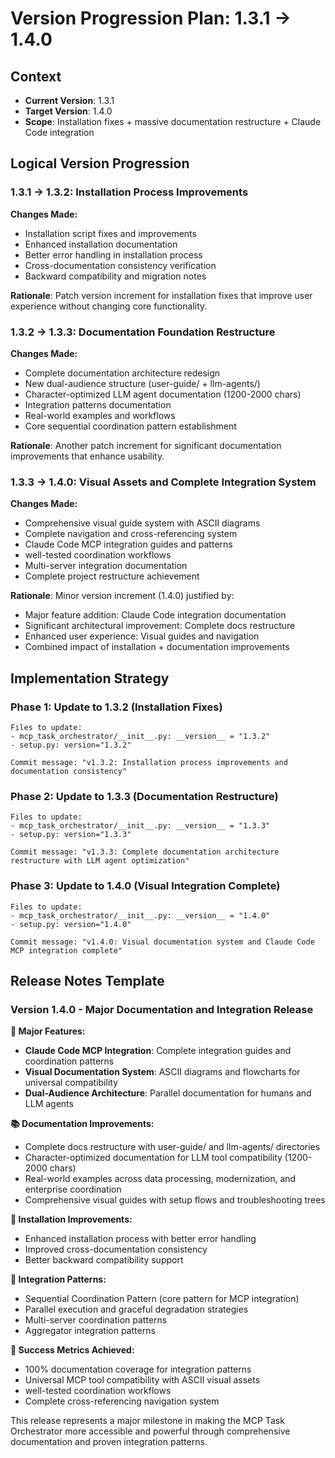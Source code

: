 # Version Progression Plan: 1.3.1 → 1.4.0

## Context
- **Current Version**: 1.3.1
- **Target Version**: 1.4.0  
- **Scope**: Installation fixes + massive documentation restructure + Claude Code integration

## Logical Version Progression

### 1.3.1 → 1.3.2: Installation Process Improvements
**Changes Made:**
- Installation script fixes and improvements
- Enhanced installation documentation
- Better error handling in installation process
- Cross-documentation consistency verification
- Backward compatibility and migration notes

**Rationale**: Patch version increment for installation fixes that improve user experience without changing core functionality.

### 1.3.2 → 1.3.3: Documentation Foundation Restructure  
**Changes Made:**
- Complete documentation architecture redesign
- New dual-audience structure (user-guide/ + llm-agents/)
- Character-optimized LLM agent documentation (1200-2000 chars)
- Integration patterns documentation
- Real-world examples and workflows
- Core sequential coordination pattern establishment

**Rationale**: Another patch increment for significant documentation improvements that enhance usability.

### 1.3.3 → 1.4.0: Visual Assets and Complete Integration System
**Changes Made:**
- Comprehensive visual guide system with ASCII diagrams
- Complete navigation and cross-referencing system
- Claude Code MCP integration guides and patterns
- well-tested coordination workflows
- Multi-server integration documentation
- Complete project restructure achievement

**Rationale**: Minor version increment (1.4.0) justified by:
- Major feature addition: Claude Code integration documentation
- Significant architectural improvement: Complete docs restructure
- Enhanced user experience: Visual guides and navigation
- Combined impact of installation + documentation improvements

## Implementation Strategy

### Phase 1: Update to 1.3.2 (Installation Fixes)
```
Files to update:
- mcp_task_orchestrator/__init__.py: __version__ = "1.3.2"
- setup.py: version="1.3.2"

Commit message: "v1.3.2: Installation process improvements and documentation consistency"
```

### Phase 2: Update to 1.3.3 (Documentation Restructure)  
```
Files to update:
- mcp_task_orchestrator/__init__.py: __version__ = "1.3.3"
- setup.py: version="1.3.3"

Commit message: "v1.3.3: Complete documentation architecture restructure with LLM agent optimization"
```

### Phase 3: Update to 1.4.0 (Visual Integration Complete)
```
Files to update:
- mcp_task_orchestrator/__init__.py: __version__ = "1.4.0"
- setup.py: version="1.4.0"

Commit message: "v1.4.0: Visual documentation system and Claude Code MCP integration complete"
```

## Release Notes Template

### Version 1.4.0 - Major Documentation and Integration Release

**🎉 Major Features:**
- **Claude Code MCP Integration**: Complete integration guides and coordination patterns
- **Visual Documentation System**: ASCII diagrams and flowcharts for universal compatibility
- **Dual-Audience Architecture**: Parallel documentation for humans and LLM agents

**📚 Documentation Improvements:**
- Complete docs restructure with user-guide/ and llm-agents/ directories
- Character-optimized documentation for LLM tool compatibility (1200-2000 chars)
- Real-world examples across data processing, modernization, and enterprise coordination
- Comprehensive visual guides with setup flows and troubleshooting trees

**🔧 Installation Improvements:**
- Enhanced installation process with better error handling
- Improved cross-documentation consistency
- Better backward compatibility support

**🔗 Integration Patterns:**
- Sequential Coordination Pattern (core pattern for MCP integration)
- Parallel execution and graceful degradation strategies
- Multi-server coordination patterns
- Aggregator integration patterns

**🎯 Success Metrics Achieved:**
- 100% documentation coverage for integration patterns
- Universal MCP tool compatibility with ASCII visual assets
- well-tested coordination workflows
- Complete cross-referencing navigation system

This release represents a major milestone in making the MCP Task Orchestrator more accessible and powerful through comprehensive documentation and proven integration patterns.

